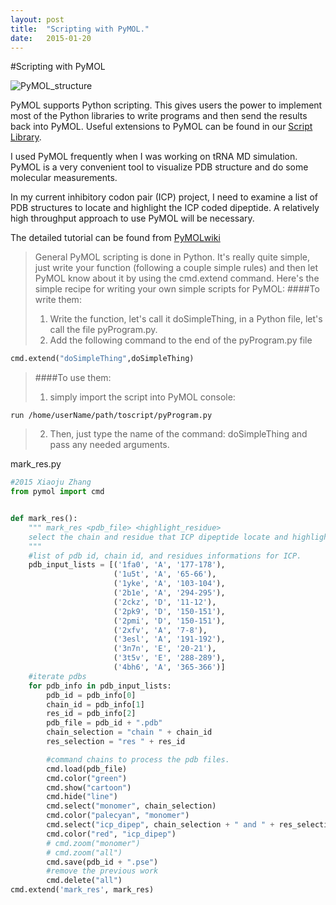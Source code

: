 ```yaml
---
layout: post
title:  "Scripting with PyMOL."
date:   2015-01-20
---
```


#Scripting with PyMOL

![PyMOL_structure][3]

PyMOL supports Python scripting. This gives users the power to implement 
most of the Python libraries to write programs and then send the results 
back into PyMOL. Useful extensions to PyMOL can be found in our 
[Script Library][1]. 

I used PyMOL frequently when I was working on tRNA MD simulation. 
PyMOL is a very convenient tool to visualize PDB structure and do some 
molecular measurements.

In my current inhibitory codon pair (ICP) project, I need to examine a list of PDB 
structures to locate and highlight the ICP coded dipeptide. A relatively 
high throughput approach to use PyMOL will be necessary.

The detailed tutorial can be found from [PyMOLwiki][2]

>General PyMOL scripting is done in Python. It's really quite simple, 
just write your function (following a couple simple rules) and then 
let PyMOL know about it by using the cmd.extend command. 
Here's the simple recipe for writing your own simple scripts for PyMOL: 
> ####To write them:
>    1. Write the function, let's call it doSimpleThing, in a Python file, 
>    let's call the file pyProgram.py.
>    2. Add the following command to the end of the pyProgram.py file 
```python
cmd.extend("doSimpleThing",doSimpleThing)
```

> ####To use them:
>    1.  simply import the script into PyMOL console:  
```
run /home/userName/path/toscript/pyProgram.py
```
>    2.  Then, just type the name of the command: doSimpleThing and pass any needed arguments.  


mark_res.py  
```python
#2015 Xiaoju Zhang
from pymol import cmd


def mark_res():
    """ mark_res <pdb_file> <highlight_residue>
    select the chain and residue that ICP dipeptide locate and highlight it.
    """
    #list of pdb id, chain id, and residues informations for ICP.
    pdb_input_lists = [('1fa0', 'A', '177-178'),
                       ('1u5t', 'A', '65-66'),
                       ('1yke', 'A', '103-104'),
                       ('2b1e', 'A', '294-295'),
                       ('2ckz', 'D', '11-12'),
                       ('2pk9', 'D', '150-151'),                         
                       ('2pmi', 'D', '150-151'),
                       ('2xfv', 'A', '7-8'),
                       ('3esl', 'A', '191-192'),
                       ('3n7n', 'E', '20-21'),
                       ('3t5v', 'E', '288-289'),
                       ('4bh6', 'A', '365-366')]
    #iterate pdbs                   
    for pdb_info in pdb_input_lists:
        pdb_id = pdb_info[0]
        chain_id = pdb_info[1]
        res_id = pdb_info[2]
        pdb_file = pdb_id + ".pdb"
        chain_selection = "chain " + chain_id
        res_selection = "res " + res_id

        #command chains to process the pdb files.
        cmd.load(pdb_file)
        cmd.color("green")
        cmd.show("cartoon")
        cmd.hide("line")
        cmd.select("monomer", chain_selection)
        cmd.color("palecyan", "monomer")
        cmd.select("icp_dipep", chain_selection + " and " + res_selection)
        cmd.color("red", "icp_dipep")
        # cmd.zoom("monomer")
        # cmd.zoom("all")
        cmd.save(pdb_id + ".pse")
        #remove the previous work
        cmd.delete("all")
cmd.extend('mark_res', mark_res)

```


[1]:http://www.pymolwiki.org/index.php/Category:Script_Library
[2]:http://www.pymolwiki.org/index.php/Simple_Scripting
[3]:https://dl.dropboxusercontent.com/u/3637996/github_pages/post_2015-01-20-PyMOL_scripting/pymol.png